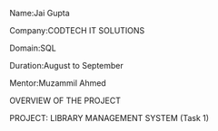 Name:Jai Gupta

Company:CODTECH IT SOLUTIONS

Domain:SQL

Duration:August to September

Mentor:Muzammil Ahmed 


OVERVIEW OF THE PROJECT

PROJECT: LIBRARY MANAGEMENT SYSTEM (Task 1)

